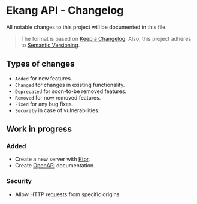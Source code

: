 # Ekang API - Changelog
All notable changes to this project will be documented in this file.

> The format is based on
> [Keep a Changelog](https://keepachangelog.com/en/1.1.0).
> Also, this project adheres to
> [Semantic Versioning](https://semver.org/spec/v2.0.0.html).

## Types of changes
- `Added` for new features.
- `Changed` for changes in existing functionality.
- `Deprecated` for soon-to-be removed features.
- `Removed` for now removed features.
- `Fixed` for any bug fixes.
- `Security` in case of vulnerabilities.

## Work in progress
### Added
- Create a new server with [Ktor](https://ktor.io/).
- Create [OpenAPI](https://swagger.io/specification/) documentation.

### Security
- Allow HTTP requests from specific origins.
